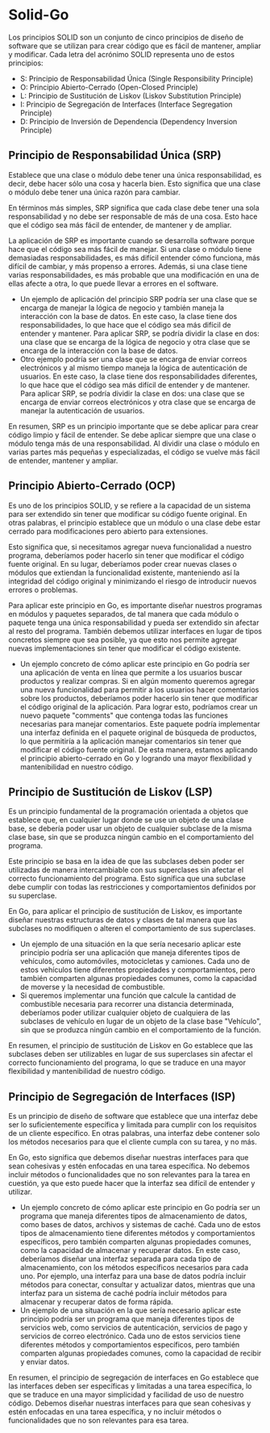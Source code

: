 # Solid-Go
Los principios SOLID son un conjunto de cinco principios de diseño de software que se utilizan para crear código que es fácil de mantener, ampliar y modificar. Cada letra del acrónimo SOLID representa uno de estos principios:

- S: Principio de Responsabilidad Única (Single Responsibility Principle)
- O: Principio Abierto-Cerrado (Open-Closed Principle)
- L: Principio de Sustitución de Liskov (Liskov Substitution Principle)
- I: Principio de Segregación de Interfaces (Interface Segregation Principle)
- D: Principio de Inversión de Dependencia (Dependency Inversion Principle)

## Principio de Responsabilidad Única (SRP)

Establece que una clase o módulo debe tener una única responsabilidad, es decir, debe hacer sólo una cosa y hacerla bien. Esto significa que una clase o módulo debe tener una única razón para cambiar.

En términos más simples, SRP significa que cada clase debe tener una sola responsabilidad y no debe ser responsable de más de una cosa. Esto hace que el código sea más fácil de entender, de mantener y de ampliar.

La aplicación de SRP es importante cuando se desarrolla software porque hace que el código sea más fácil de manejar. Si una clase o módulo tiene demasiadas responsabilidades, es más difícil entender cómo funciona, más difícil de cambiar, y más propenso a errores. Además, si una clase tiene varias responsabilidades, es más probable que una modificación en una de ellas afecte a otra, lo que puede llevar a errores en el software.

- Un ejemplo de aplicación del principio SRP podría ser una clase que se encarga de manejar la lógica de negocio y también maneja la interacción con la base de datos. En este caso, la clase tiene dos responsabilidades, lo que hace que el código sea más difícil de entender y mantener. Para aplicar SRP, se podría dividir la clase en dos: una clase que se encarga de la lógica de negocio y otra clase que se encarga de la interacción con la base de datos.
- Otro ejemplo podría ser una clase que se encarga de enviar correos electrónicos y al mismo tiempo maneja la lógica de autenticación de usuarios. En este caso, la clase tiene dos responsabilidades diferentes, lo que hace que el código sea más difícil de entender y de mantener. Para aplicar SRP, se podría dividir la clase en dos: una clase que se encarga de enviar correos electrónicos y otra clase que se encarga de manejar la autenticación de usuarios.

En resumen, SRP es un principio importante que se debe aplicar para crear código limpio y fácil de entender. Se debe aplicar siempre que una clase o módulo tenga más de una responsabilidad. Al dividir una clase o módulo en varias partes más pequeñas y especializadas, el código se vuelve más fácil de entender, mantener y ampliar.

## Principio Abierto-Cerrado (OCP)
Es uno de los principios SOLID, y se refiere a la capacidad de un sistema para ser extendido sin tener que modificar su código fuente original. En otras palabras, el principio establece que un módulo o una clase debe estar cerrado para modificaciones pero abierto para extensiones.

Esto significa que, si necesitamos agregar nueva funcionalidad a nuestro programa, deberíamos poder hacerlo sin tener que modificar el código fuente original. En su lugar, deberíamos poder crear nuevas clases o módulos que extiendan la funcionalidad existente, manteniendo así la integridad del código original y minimizando el riesgo de introducir nuevos errores o problemas.

Para aplicar este principio en Go, es importante diseñar nuestros programas en módulos y paquetes separados, de tal manera que cada módulo o paquete tenga una única responsabilidad y pueda ser extendido sin afectar al resto del programa. También debemos utilizar interfaces en lugar de tipos concretos siempre que sea posible, ya que esto nos permite agregar nuevas implementaciones sin tener que modificar el código existente.
- Un ejemplo concreto de cómo aplicar este principio en Go podría ser una aplicación de venta en línea que permite a los usuarios buscar productos y realizar compras. Si en algún momento queremos agregar una nueva funcionalidad para permitir a los usuarios hacer comentarios sobre los productos, deberíamos poder hacerlo sin tener que modificar el código original de la aplicación.
Para lograr esto, podríamos crear un nuevo paquete "comments" que contenga todas las funciones necesarias para manejar comentarios. Este paquete podría implementar una interfaz definida en el paquete original de búsqueda de productos, lo que permitiría a la aplicación manejar comentarios sin tener que modificar el código fuente original. De esta manera, estamos aplicando el principio abierto-cerrado en Go y logrando una mayor flexibilidad y mantenibilidad en nuestro código.

## Principio de Sustitución de Liskov (LSP)
Es un principio fundamental de la programación orientada a objetos que establece que, en cualquier lugar donde se use un objeto de una clase base, se debería poder usar un objeto de cualquier subclase de la misma clase base, sin que se produzca ningún cambio en el comportamiento del programa.

Este principio se basa en la idea de que las subclases deben poder ser utilizadas de manera intercambiable con sus superclases sin afectar el correcto funcionamiento del programa. Esto significa que una subclase debe cumplir con todas las restricciones y comportamientos definidos por su superclase.

En Go, para aplicar el principio de sustitución de Liskov, es importante diseñar nuestras estructuras de datos y clases de tal manera que las subclases no modifiquen o alteren el comportamiento de sus superclases.
- Un ejemplo de una situación en la que sería necesario aplicar este principio podría ser una aplicación que maneja diferentes tipos de vehículos, como automóviles, motocicletas y camiones. Cada uno de estos vehículos tiene diferentes propiedades y comportamientos, pero también comparten algunas propiedades comunes, como la capacidad de moverse y la necesidad de combustible.
- Si queremos implementar una función que calcule la cantidad de combustible necesaria para recorrer una distancia determinada, deberíamos poder utilizar cualquier objeto de cualquiera de las subclases de vehículo en lugar de un objeto de la clase base "Vehículo", sin que se produzca ningún cambio en el comportamiento de la función.

En resumen, el principio de sustitución de Liskov en Go establece que las subclases deben ser utilizables en lugar de sus superclases sin afectar el correcto funcionamiento del programa, lo que se traduce en una mayor flexibilidad y mantenibilidad de nuestro código.

## Principio de Segregación de Interfaces (ISP)
Es un principio de diseño de software que establece que una interfaz debe ser lo suficientemente específica y limitada para cumplir con los requisitos de un cliente específico. En otras palabras, una interfaz debe contener solo los métodos necesarios para que el cliente cumpla con su tarea, y no más.

En Go, esto significa que debemos diseñar nuestras interfaces para que sean cohesivas y estén enfocadas en una tarea específica. No debemos incluir métodos o funcionalidades que no son relevantes para la tarea en cuestión, ya que esto puede hacer que la interfaz sea difícil de entender y utilizar.
- Un ejemplo concreto de cómo aplicar este principio en Go podría ser un programa que maneja diferentes tipos de almacenamiento de datos, como bases de datos, archivos y sistemas de caché. Cada uno de estos tipos de almacenamiento tiene diferentes métodos y comportamientos específicos, pero también comparten algunas propiedades comunes, como la capacidad de almacenar y recuperar datos.
En este caso, deberíamos diseñar una interfaz separada para cada tipo de almacenamiento, con los métodos específicos necesarios para cada uno. Por ejemplo, una interfaz para una base de datos podría incluir métodos para conectar, consultar y actualizar datos, mientras que una interfaz para un sistema de caché podría incluir métodos para almacenar y recuperar datos de forma rápida.
- Un ejemplo de una situación en la que sería necesario aplicar este principio podría ser un programa que maneja diferentes tipos de servicios web, como servicios de autenticación, servicios de pago y servicios de correo electrónico. Cada uno de estos servicios tiene diferentes métodos y comportamientos específicos, pero también comparten algunas propiedades comunes, como la capacidad de recibir y enviar datos.

En resumen, el principio de segregación de interfaces en Go establece que las interfaces deben ser específicas y limitadas a una tarea específica, lo que se traduce en una mayor simplicidad y facilidad de uso de nuestro código. Debemos diseñar nuestras interfaces para que sean cohesivas y estén enfocadas en una tarea específica, y no incluir métodos o funcionalidades que no son relevantes para esa tarea.
